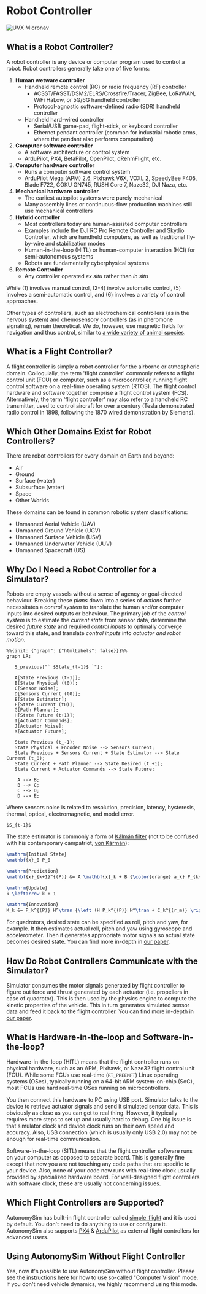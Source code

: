 # Robot Controller

![UVX Micronav](media/images/micronav_gcs.png "UVX Micronav")

## What is a Robot Controller?

A robot controller is any device or computer program used to control a robot. Robot controllers generally take one of five forms:

1. **Human wetware controller**
   - Handheld remote control (RC) or radio frequency (RF) controller
     - ACSST/FASST/DSM2/ELRS/Crossfire/Tracer, ZigBee, LoRaWAN, WiFi HaLow, or 5G/6G handheld controller
     - Protocol-agnostic software-defined radio (SDR) handheld controller
   - Handheld hard-wired controller
     - Serial/USB game-pad, flight-stick, or keyboard controller
     - Ethernet pendant controller (common for industrial robotic arms, where the pendant also performs computation)
2. **Computer software controller**
   - A software architecture or control system
   - ArduPilot, PX4, BetaPilot, OpenPilot, dRehmFlight, etc.
3. **Computer hardware controller**
   - Runs a computer software control system
   - ArduPilot Mega (APM) 2.6, Pixhawk V6X, VOXL 2, SpeedyBee F405, Blade F722, GOKU GN745, RUSH Core 7, Naze32, DJI Naza, etc.
4. **Mechanical hardware controller**
   - The earliest autopilot systems were purely mechanical
   - Many assembly lines or continuous-flow production machines still use mechanical controllers
5. **Hybrid controller**
   - Most controllers today are human-assisted computer controllers
   - Examples include the DJI RC Pro Remote Controller and Skydio Controller, which are handheld computers, as well as traditional fly-by-wire and stabilization modes
   - Human-in-the-loop (HITL) or human-computer interaction (HCI) for semi-autonomous systems
   - Robots are fundamentally cyberphysical systems
6. **Remote Controller**
   - Any controller operated _ex situ_ rather than _in situ_

While (1) involves manual control, (2-4) involve automatic control, (5) involves a semi-automatic control, and (6) involves a variety of control approaches.

Other types of controllers, such as electrochemical controllers (as in the nervous system) and chemosensory controllers (as in pheromone signaling), remain theoretical. We do, however, use magnetic fields for navigation and thus control, similar to [a wide variety of animal species](https://doi.org/10.1007%2Fs00359-021-01507-0).

## What is a Flight Controller?

A flight controller is simply a robot controller for the airborne or atmospheric domain. Colloquially, the term 'flight controller' commonly refers to a flight control unit (FCU) or computer, such as a microcontroller, running flight control software on a real-time operating system (RTOS). The flight control hardware and software together comprise a flight control system (FCS). Alternatively, the term 'flight controller' may also refer to a handheld RC transmitter, used to control aircraft for over a century (Tesla demonstrated radio control in 1898, following the 1870 wired demonstration by Siemens).

## Which Other Domains Exist for Robot Controllers?

There are robot controllers for every domain on Earth and beyond:

- Air
- Ground
- Surface (water)
- Subsurface (water)
- Space
- Other Worlds

These domains can be found in common robotic system classifications:

- Unmanned Aerial Vehicle (UAV)
- Unmanned Ground Vehicle (UGV)
- Unmanned Surface Vehicle (USV)
- Unmanned Underwater Vehicle (UUV)
- Unmanned Spacecraft (US)

## Why Do I Need a Robot Controller for a Simulator?

Robots are empty vassels without a sense of agency or goal-directed behaviour. Breaking these _plans_ down into a series of _actions_ further necessitates a _control system_ to translate the human and/or computer inputs into desired outputs or behaviour. The primary job of the _control system_ is to estimate the _current state_ from sensor data, determine the desired _future state_ and required _control inputs_ to optimally converge toward this state, and translate _control inputs_ into _actuator and robot motion_.

```mermaid
%%{init: {"graph": {"htmlLabels": false}}}%%
graph LR;

   S_previous["` $State_{t-1}$ `"];

   A[State Previous (t-1)];
   B[State Physical (t0)];
   C[Sensor Noise];
   D[Sensors Current (t0)];
   E[State Estimator];
   F[State Current (t0)];
   G[Path Planner];
   H[State Future (t+1)];
   I[Actuator Commands];
   J[Actuator Noise];
   K[Actuator Future];

   State Previous (t_-1);
   State Physical + Encoder Noise --> Sensors Current;
   State Previous + Sensors Current + State Estimator --> State Current (t_0);
   State Current + Path Planner --> State Desired (t_+1);
   State Current + Actuator Commands --> State Future;

    A --> B;
    B --> C;
    C --> D;
    D --> E;
```

Where sensors noise is related to resolution, precision, latency, hysteresis, thermal, optical, electromagnetic, and model error.

`$S_{t-1}$`

The state estimator is commonly a form of [Kálmán filter](https://arxiv.org/abs/1910.03558/) (not to be confused with his contemporary campatriot, [von Kármán](https://en.wikipedia.org/wiki/Theodore_von_K%C3%A1rm%C3%A1n)):

```latex
\mathrm{Initial State}
\mathbf{x}_0 P_0

\mathrm{Prediction}
\mathbf{x}_{k+1}^{(P)} &= A \mathbf{x}_k + B {\color{orange} a_k} P_{k+1}^{(P)} &= A P_k A^\tran + C_k^{(r_s)}

\mathrm{Update}
k \leftarrow k + 1

\mathrm{Innovation}
K_k &= P_k^{(P)} H^\tran {\left (H P_k^{(P)} H^\tran + C_k^{(r_m)} \right)}^{-1} {\color{blue} \mathbf{x}_k} &= (I - K_k H) \mathbf{x}_k^{(P)} + K_k {\color{orange} z_k}{\color{blue} P_k} &= (I - K_k H) P_k^{(P)}
```

For quadrotors, desired state can be specified as roll, pitch and yaw, for example. It then estimates actual roll, pitch and yaw using gyroscope and accelerometer. Then it generates appropriate motor signals so actual state becomes desired state. You can find more in-depth in [our paper](manuscript/main.pdf).

## How Do Robot Controllers Communicate with the Simulator?

Simulator consumes the motor signals generated by flight controller to figure out force and thrust generated by each actuator (i.e. propellers in case of quadrotor). This is then used by the physics engine to compute the kinetic properties of the vehicle. This in turn generates simulated sensor data and feed it back to the flight controller. You can find more in-depth in [our paper](manuscript/main.pdf).

## What is Hardware-in-the-loop and Software-in-the-loop?

Hardware-in-the-loop (HITL) means that the flight controller runs on physical hardware, such as an APM, Pixhawk, or Naze32 flight control unit (FCU). While some FCUs use real-time (`RT_PREEMPT`) Linux operating systems (OSes), typically running on a 64-bit ARM system-on-chip (SoC), most FCUs use hard real-time OSes running on microcontrollers.

You then connect this hardware to PC using USB port. Simulator talks to the device to retrieve actuator signals and send it simulated sensor data. This is obviously as close as you can get to real thing. However, it typically requires more steps to set up and usually hard to debug. One big issue is that simulator clock and device clock runs on their own speed and accuracy. Also, USB connection (which is usually only USB 2.0) may not be enough for real-time communication.

Software-in-the-loop (SITL) means that the flight controller software runs on your computer as opposed to separate board. This is generally fine except that now you are not touching any code paths that are specific to your device. Also, none of your code now runs with real-time clock usually provided by specialized hardware board. For well-designed flight controllers with software clock, these are usually not concerning issues.

## Which Flight Controllers are Supported?

AutonomySim has built-in flight controller called [simple_flight](simple_flight.md) and it is used by default. You don't need to do anything to use or configure it. AutonomySim also supports [PX4](px4_setup.md) & [ArduPilot](https://ardupilot.org/dev/docs/sitl-with-AutonomySim.html) as external flight controllers for advanced users.

## Using AutonomySim Without Flight Controller

Yes, now it's possible to use AutonomySim without flight controller. Please see the [instructions here](apis_image.md) for how to use so-called "Computer Vision" mode. If you don't need vehicle dynamics, we highly recommend using this mode.
